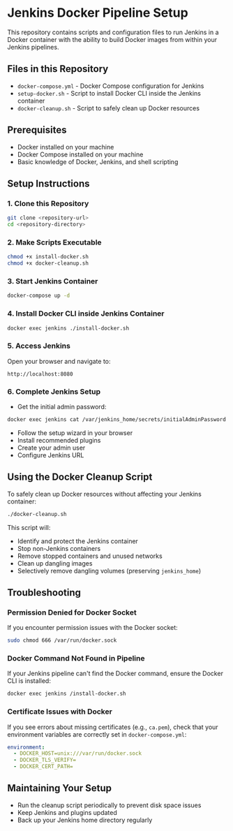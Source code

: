 # Jenkins Docker Pipeline Setup

This repository contains scripts and configuration files to run Jenkins in a Docker container with the ability to build Docker images from within your Jenkins pipelines.

## Files in this Repository

- `docker-compose.yml` - Docker Compose configuration for Jenkins
- `setup-docker.sh` - Script to install Docker CLI inside the Jenkins container
- `docker-cleanup.sh` - Script to safely clean up Docker resources

## Prerequisites

- Docker installed on your machine
- Docker Compose installed on your machine
- Basic knowledge of Docker, Jenkins, and shell scripting

## Setup Instructions

### 1. Clone this Repository

```bash
git clone <repository-url>
cd <repository-directory>
```

### 2. Make Scripts Executable

```bash
chmod +x install-docker.sh
chmod +x docker-cleanup.sh
```

### 3. Start Jenkins Container

```bash
docker-compose up -d
```

### 4. Install Docker CLI inside Jenkins Container

```bash
docker exec jenkins ./install-docker.sh
```

### 5. Access Jenkins

Open your browser and navigate to:

```
http://localhost:8080
```

### 6. Complete Jenkins Setup

- Get the initial admin password:
```bash
docker exec jenkins cat /var/jenkins_home/secrets/initialAdminPassword
```

- Follow the setup wizard in your browser
- Install recommended plugins
- Create your admin user
- Configure Jenkins URL

## Using the Docker Cleanup Script

To safely clean up Docker resources without affecting your Jenkins container:

```bash
./docker-cleanup.sh
```

This script will:
- Identify and protect the Jenkins container
- Stop non-Jenkins containers
- Remove stopped containers and unused networks
- Clean up dangling images
- Selectively remove dangling volumes (preserving `jenkins_home`)

## Troubleshooting

### Permission Denied for Docker Socket

If you encounter permission issues with the Docker socket:

```bash
sudo chmod 666 /var/run/docker.sock
```

### Docker Command Not Found in Pipeline

If your Jenkins pipeline can't find the Docker command, ensure the Docker CLI is installed:

```bash
docker exec jenkins /install-docker.sh
```

### Certificate Issues with Docker

If you see errors about missing certificates (e.g., `ca.pem`), check that your environment variables are correctly set in `docker-compose.yml`:

```yaml
environment:
  - DOCKER_HOST=unix:///var/run/docker.sock
  - DOCKER_TLS_VERIFY=
  - DOCKER_CERT_PATH=
```

## Maintaining Your Setup

- Run the cleanup script periodically to prevent disk space issues
- Keep Jenkins and plugins updated
- Back up your Jenkins home directory regularly




